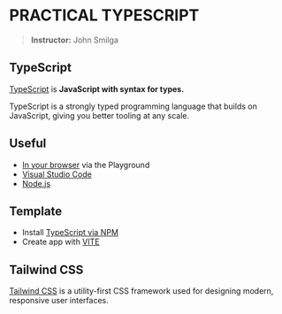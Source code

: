 # PRACTICAL TYPESCRIPT
> **Instructor:** John Smilga

## TypeScript
[TypeScript](https://www.typescriptlang.org/) is **JavaScript with syntax for types.**

TypeScript is a strongly typed programming language that builds on JavaScript, giving you better tooling at any scale.

## Useful
- [In your browser](https://www.typescriptlang.org/play/) via the Playground
- [Visual Studio Code](https://code.visualstudio.com/)
- [Node.js](https://nodejs.org/)

## Template
- Install [TypeScript via NPM](https://www.npmjs.com/package/typescript)
- Create app with [VITE](https://vite.dev/)

## Tailwind CSS
[Tailwind CSS](https://tailwindcss.com/) is a utility-first CSS framework used for designing modern, responsive user interfaces.
